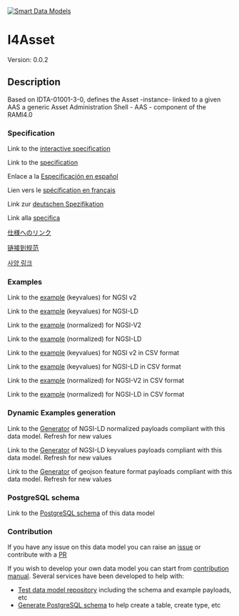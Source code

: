 [![Smart Data Models](https://smartdatamodels.org/wp-content/uploads/2022/01/SmartDataModels_logo.png "Logo")](https://smartdatamodels.org)
# I4Asset
Version: 0.0.2

## Description 

Based on IDTA-01001-3-0, defines the Asset -instance- linked to a given AAS a generic Asset Administration Shell - AAS -  component of the RAMI4.0
### Specification

Link to the [interactive specification](https://swagger.lab.fiware.org/?url=https://smart-data-models.github.io/dataModel.AAS/I4Asset/swagger.yaml)

Link to the [specification](https://github.com/smart-data-models/dataModel.AAS/blob/master/I4Asset/doc/spec.md)

Enlace a la [Especificación en español](https://github.com/smart-data-models/dataModel.AAS/blob/master/I4Asset/doc/spec_ES.md)

Lien vers le [spécification en français](https://github.com/smart-data-models/dataModel.AAS/blob/master/I4Asset/doc/spec_FR.md)

Link zur [deutschen Spezifikation](https://github.com/smart-data-models/dataModel.AAS/blob/master/I4Asset/doc/spec_DE.md)

Link alla [specifica](https://github.com/smart-data-models/dataModel.AAS/blob/master/I4Asset/doc/spec_IT.md)

[仕様へのリンク](https://github.com/smart-data-models/dataModel.AAS/blob/master/I4Asset/doc/spec_JA.md)

[链接到规范](https://github.com/smart-data-models/dataModel.AAS/blob/master/I4Asset/doc/spec_ZH.md)

[사양 링크](https://github.com/smart-data-models/dataModel.AAS/blob/master/I4Asset/doc/spec_KO.md)
### Examples

Link to the [example](https://smart-data-models.github.io/dataModel.AAS/I4Asset/examples/example.json) (keyvalues) for NGSI v2

Link to the [example](https://smart-data-models.github.io/dataModel.AAS/I4Asset/examples/example.jsonld) (keyvalues) for NGSI-LD

Link to the [example](https://smart-data-models.github.io/dataModel.AAS/I4Asset/examples/example-normalized.json) (normalized) for NGSI-V2

Link to the [example](https://smart-data-models.github.io/dataModel.AAS/I4Asset/examples/example-normalized.jsonld) (normalized) for NGSI-LD

Link to the [example](https://github.com/smart-data-models/dataModel.AAS/blob/master/I4Asset/examples/example.json.csv) (keyvalues) for NGSI v2 in CSV format

Link to the [example](https://github.com/smart-data-models/dataModel.AAS/blob/master/I4Asset/examples/example.jsonld.csv) (keyvalues) for NGSI-LD in CSV format

Link to the [example](https://github.com/smart-data-models/dataModel.AAS/blob/master/I4Asset/examples/example-normalized.json.csv) (normalized) for NGSI-V2 in CSV format

Link to the [example](https://github.com/smart-data-models/dataModel.AAS/blob/master/I4Asset/examples/example-normalized.jsonld.csv) (normalized) for NGSI-LD in CSV format
### Dynamic Examples generation

Link to the [Generator](https://smartdatamodels.org/extra/ngsi-ld_generator.php?schemaUrl=https://raw.githubusercontent.com/smart-data-models/dataModel.AAS/master/I4Asset/schema.json&email=info@smartdatamodels.org) of NGSI-LD normalized payloads compliant with this data model. Refresh for new values

Link to the [Generator](https://smartdatamodels.org/extra/ngsi-ld_generator_keyvalues.php?schemaUrl=https://raw.githubusercontent.com/smart-data-models/dataModel.AAS/master/I4Asset/schema.json&email=info@smartdatamodels.org) of NGSI-LD keyvalues payloads compliant with this data model. Refresh for new values

Link to the [Generator](https://smartdatamodels.org/extra/geojson_features_generator.php?schemaUrl=https://raw.githubusercontent.com/smart-data-models/dataModel.AAS/master/I4Asset/schema.json&email=info@smartdatamodels.org) of geojson feature format payloads compliant with this data model. Refresh for new values
### PostgreSQL schema

Link to the [PostgreSQL schema](https://github.com/smart-data-models/dataModel.AAS/blob/master/I4Asset/schema.sql) of this data model
### Contribution

 If you have any issue on this data model you can raise an [issue](https://github.com/smart-data-models/dataModel.AAS/issues)  or contribute with a [PR](https://github.com/smart-data-models/dataModel.AAS/pulls)

 If you wish to develop your own data model you can start from [contribution manual](https://bit.ly/contribution_manual). Several services have been developed to help with: 
 - [Test data model repository](https://smartdatamodels.org/index.php/data-models-contribution-api/) including the schema and example payloads, etc
 - [Generate PostgreSQL schema](https://smartdatamodels.org/index.php/sql-service/) to help create a table, create type, etc
